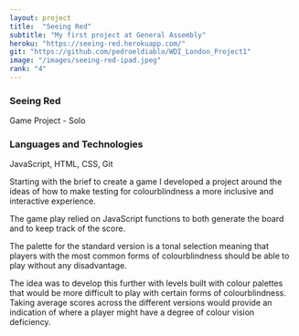 ```yaml
---
layout: project
title:  "Seeing Red"
subtitle: "My first project at General Assembly"
heroku: "https://seeing-red.herokuapp.com/"
git: "https://github.com/pedroeldiablo/WDI_London_Project1"
image: "/images/seeing-red-ipad.jpeg"
rank: "4"
---
```

<h3>Seeing Red</h3>

Game Project - Solo

<h3>Languages and Technologies</h3>

JavaScript, HTML, CSS, Git

Starting with the brief to create a game I developed a project around the ideas of how to make testing for colourblindness a more inclusive and interactive experience.

The game play relied on JavaScript functions to both generate the board and to keep track of the score.

The palette for the standard version is a tonal selection meaning that players with the most common forms of colourblindness should be able to play without any disadvantage.

The idea was to develop this further with levels built with colour palettes that would be more difficult to play with certain forms of colourblindness. Taking average scores across the different versions would provide an indication of where a player might have a degree of colour vision deficiency.  
